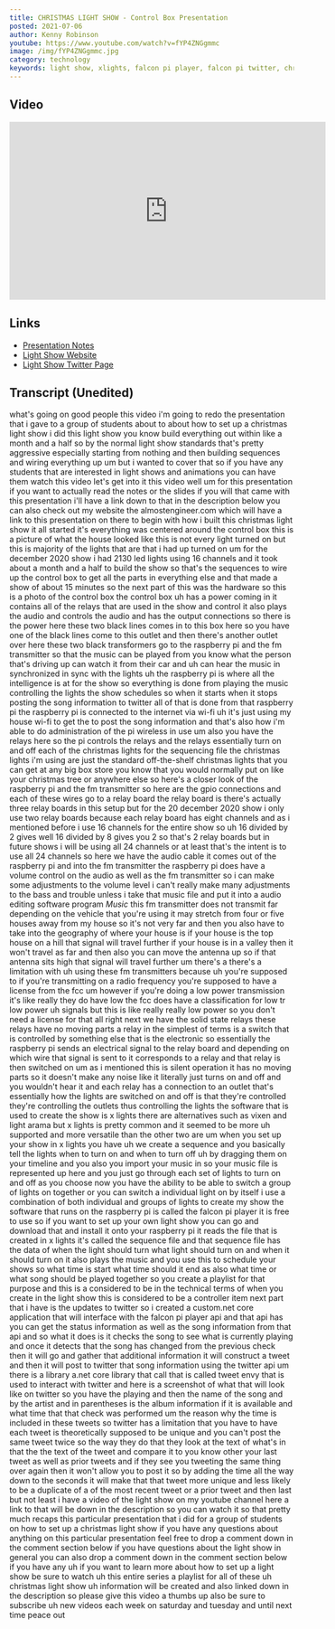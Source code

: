 ```yaml
---
title: CHRISTMAS LIGHT SHOW - Control Box Presentation
posted: 2021-07-06
author: Kenny Robinson
youtube: https://www.youtube.com/watch?v=fYP4ZNGgmmc
image: /img/fYP4ZNGgmmc.jpg
category: technology
keywords: light show, xlights, falcon pi player, falcon pi twitter, christmas lights, electronics lighting, lighting controller, raspberry pi, raspberry pi projects
---
```


## Video

<iframe width="560" height="315" src="https://www.youtube.com/embed/fYP4ZNGgmmc" frameborder="0" allow="autoplay; encrypted-media" allowfullscreen class="youtube"></iframe>

## Links 

* [Presentation Notes](/lightshow/20201220presentation)
* [Light Show Website](/lightshow)
* <a href="https://twitter.com/hplightshow" target="_blank">Light Show Twitter Page</a>

## Transcript (Unedited)

what's going on good people this
video i'm going to redo the presentation
that i gave to a group of students
about to about how to set up a christmas
light show
i did this light show you know build
everything out within like a month and a
half
so by the normal light show standards
that's pretty aggressive
especially starting from nothing and
then building sequences and wiring
everything
up um but i wanted to cover that so if
you have any students that
are interested in light shows and
animations you can have them watch this
video
let's get into it
this video well um for this presentation
if you want to actually read the notes
or the
slides if you will that came with this
presentation i'll have a link down to
that
in the description below you can also
check out my website the
almostengineer.com which will have a
link
to this presentation on there
to begin with how i built this christmas
light
show it all started it's everything was
centered around the
control box this is a
picture of what the house looked like
this is not every light turned on but
this is majority of the lights
that are that i had up turned on
um for the december 2020 show i had 2130
led lights using 16 channels
and it took about a month and a half to
build
the show so that's the sequences to wire
up the control box to get all the parts
in
everything else and that made
a show of about 15 minutes
so the next part of this was the
hardware
so this is a photo of the control box
the control box uh has a
power coming in it contains all of the
relays that are used in the show
and control it also plays the audio and
controls the audio
and has the output connections so
there is the power here these two black
lines comes in
to this box here so you have one of the
black lines come to this outlet and then
there's another outlet
over here these two black
transformers go to the raspberry pi and
the
fm transmitter so that the music can be
played
from you know what the person that's
driving up
can watch it from their car and uh can
hear the music
in synchronized in sync with the lights
uh the raspberry pi is where all the
intelligence is at for the show
so everything is done from playing the
music controlling the lights
the show schedules so when it starts
when it stops
posting the song information to twitter
all of that is done
from that raspberry pi the raspberry pi
is connected to the internet
via wi-fi uh it's just using my house
wi-fi
to get the to post the song information
and that's also how i'm able to do
administration
of the pi wireless in use
um also you have the relays here so the
pi controls the relays and the relays
essentially turn on and off each of the
christmas lights for the sequencing file
the christmas lights i'm using are just
the standard off-the-shelf
christmas lights that you can get at any
big box store
you know that you would normally put on
like your christmas tree or
anywhere else so here's a closer look of
the
raspberry pi and the fm transmitter so
here are the
gpio connections and each of these wires
go
to a relay board the relay board is
there's actually three relay boards in
this setup
but for the 20 december 2020 show i only
use two
relay boards because each relay board
has eight channels and
as i mentioned before i use 16 channels
for the entire show
so uh 16 divided by 2 gives
well 16 divided by 8 gives you 2 so
that's 2 relay boards
but in future shows i will be using all
24 channels
or at least that's the intent is to use
all 24 channels
so here we have the audio cable it comes
out of the raspberry pi
and into the fm transmitter the
raspberry pi does have a volume control
on the audio as well as the fm
transmitter
so i can make some adjustments to the
volume
level i can't really make many
adjustments to
the bass and trouble unless i take that
music file and put it into
a audio editing software program
*Music*
this fm transmitter does not transmit
far
depending on the vehicle that you're
using
it may stretch from
four or five houses away from
my house so it's not very far and then
you also have to take into
the geography of where your house is if
your house is the top house on a hill
that signal will travel further if your
house is in a valley
then it won't travel as far
and then also you can move the antenna
up so if that antenna sits high
that signal will travel further um
there's a
there's a limitation with uh using these
fm transmitters
because uh you're supposed to if you're
transmitting on a radio frequency
you're supposed to have a license from
the fcc um however
if you're doing a low power transmission
it's like really
they do have low the fcc does have a
classification for low tr
low power uh signals but this is like
really really low power
so you don't need a license for that
all right next we have the solid state
relays these relays have no moving parts
a relay in the simplest of terms
is a switch that is controlled by
something else that is the electronic so
essentially
the raspberry pi sends an electrical
signal
to the relay board and depending on
which
wire that signal is sent to it
corresponds to
a relay and that relay is then switched
on
um as i mentioned this is silent
operation it has no moving parts so it
doesn't make any noise like it literally
just turns on and off and you wouldn't
hear it
and each relay has a
connection to an outlet that's
essentially how the lights are switched
on and off
is that they're controlled they're
controlling the outlets thus controlling
the lights
the software that is used to create the
show
is x lights there are alternatives such
as vixen
and light arama but x lights is pretty
common
and it seemed to be more uh
supported and more versatile than the
other two are
um when you set up your show in x lights
you have
uh we create a sequence and you
basically tell the lights when to turn
on and when to turn off
uh by dragging them on your timeline and
you also you import your music in
so your music file is represented up
here and
you just go through each set of lights
to
turn on and off as you choose now you
have the ability to be able to switch a
group of lights on together
or you can switch a individual light on
by itself
i use a combination of both individual
and
groups of lights to create my show
the software that runs on the raspberry
pi is called the falcon pi player
it is free to use so if you want to set
up your own light show
you can go and download that and install
it onto your raspberry pi
it reads the file that is created in x
lights it's called the sequence file
and that sequence file has the data of
when the light should turn what light
should turn on and when it should turn
on
it also plays the music and you use this
to schedule your
shows so what time is start what time
should it end
as also what time or what song should be
played together so you create a playlist
for that purpose
and this is a considered to be in the
technical terms of when you create in
the light show this is considered to be
a controller item
next part that i have is the updates to
twitter so i created a custom.net core
application that will
interface with the falcon pi player api
and that api has
you can get the status information as
well as the song information
from that api and so what it does is it
checks the
song to see what is currently playing
and once it detects that the song has
changed from the previous check
then it will go and gather that
additional information it will construct
a tweet
and then it will post to twitter that
song information
using the twitter api um there
is a library a.net core library
that call that is called tweet envy that
is used to
interact with twitter and here is a
screenshot
of what that will look like on twitter
so you have the playing and then the
name of the song
and by the artist and in parentheses is
the album
information if it is available and what
time
that that check was performed
um the reason why the time is included
in these tweets
so twitter has a limitation that you
have to have
each tweet is theoretically supposed to
be unique
and you can't post the same tweet twice
so
the way they do that they look at the
text of what's in that
the the text of the tweet and compare it
to
you know other your last tweet as well
as prior tweets
and if they see you tweeting the same
thing over again then it won't allow you
to post it
so by adding the time all the way down
to the seconds it will make that
that tweet more unique and less likely
to be a duplicate of a
of the most recent tweet or a prior
tweet
and then last but not least i have a
video of the light show
on my youtube channel here a link to
that will be down
in the description so you can watch it
so
that pretty much recaps this particular
presentation that i did
for a group of students on how to set up
a christmas light show
if you have any questions about anything
on this
particular presentation feel free to
drop a comment down in the comment
section below
if you have questions about the light
show in general you can also drop a
comment down in the comment section
below
if you have any uh if you want to
learn more about how to set up a light
show be sure to watch
uh this entire series a playlist for
all of these uh christmas light show uh
information
will be created and also linked down in
the description
so please give this video a thumbs up
also be sure to subscribe
uh new videos each week on saturday and
tuesday and until next time peace out 
